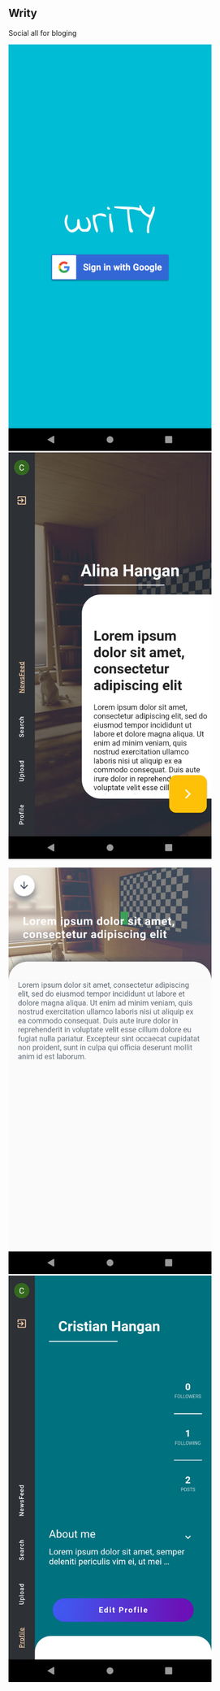## Writy

Social all for bloging


<img src ="assets/images/ss1.png" height ="800"><img src ="assets/images/ss2.png" height ="800">

<img src ="assets/images/ss3.png" height ="800"><img src ="assets/images/ss4.png" height ="800">

